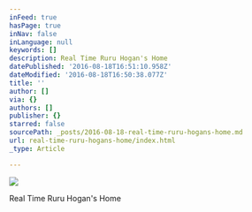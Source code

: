 ```yaml
---
inFeed: true
hasPage: true
inNav: false
inLanguage: null
keywords: []
description: Real Time Ruru Hogan's Home
datePublished: '2016-08-18T16:51:10.958Z'
dateModified: '2016-08-18T16:50:38.077Z'
title: ''
author: []
via: {}
authors: []
publisher: {}
starred: false
sourcePath: _posts/2016-08-18-real-time-ruru-hogans-home.md
url: real-time-ruru-hogans-home/index.html
_type: Article

---
```

![](https://the-grid-user-content.s3-us-west-2.amazonaws.com/f32580e6-04ed-445d-80ce-a8498869c8ce.png)

Real Time Ruru Hogan's Home